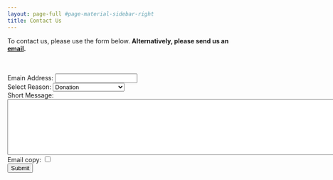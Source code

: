 ```yaml
---
layout: page-full #page-material-sidebar-right
title: Contact Us
---
```

To contact us, please use the form below. <b>Alternatively, please send us an <a href="mailto:dnovichman@gmail.com">email</a>.</b>
<br/>
<br/>
<br/>

<form id="myForm" action="#" method="post">

  <div>
    <label for="name">Emain Address:</label>
    <input type="text" name="name" id="name" value="" tabindex="1">
  </div>



  <div>
    <label for="select-choice">Select Reason:</label>
    <select name="select-choice" id="select-choice">
      <option value="Choice 1">Donation</option>
      <option value="Choice 1">Be part</option>
      <option value="Choice 2">Tech. help with app.</option>
      <option value="Choice 3">Tech. help with desktop</option>
    </select>
  </div>
	
  <div>
    <label for="textarea">Short Message:</label>
    <textarea cols="120" rows="8" name="textarea" id="textarea"></textarea>
  </div>
	
  <div>
    <label for="checkbox">Email copy:</label>
    <input type="checkbox" name="checkbox">
  </div>

  <div>
    <input type="submit" value="Submit">
  </div>

</form>


